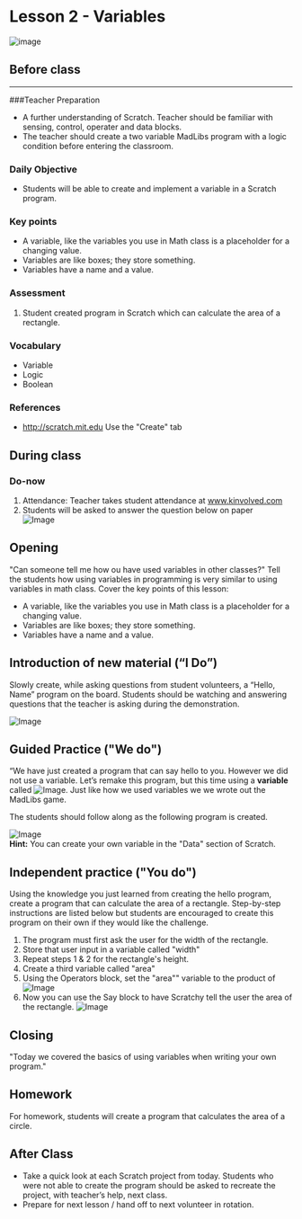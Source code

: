 # Lesson 2 - Variables

![image](http://i.imgur.com/2cxWTe0.png)

## Before class
---
###Teacher Preparation
* A further understanding of Scratch. Teacher should be familiar with sensing, control, operater and data blocks.
* The teacher should create a two variable MadLibs program with a logic condition before entering the classroom.


### Daily Objective

* Students will be able to create and implement a variable in a Scratch program.  

### Key points

* A variable, like the variables you use in Math class is a placeholder for a changing value.
* Variables are like boxes; they store something.
* Variables have a name and a value.


### Assessment

1. Student created program in Scratch which can calculate the area of a rectangle.


### Vocabulary

* Variable
* Logic
* Boolean

### References

* <http://scratch.mit.edu> Use the "Create" tab

## During class

### Do-now

1. Attendance: Teacher takes student attendance at www.kinvolved.com
2. Students will be asked to answer the question below on paper  
		![Image](http://i.imgur.com/uappLM8.png)

## Opening

"Can someone tell me how ou have used variables in other classes?" Tell the students how using variables in programming is very similar to using variables in math class. Cover the key points of this lesson:

* A variable, like the variables you use in Math class is a placeholder for a changing value.
* Variables are like boxes; they store something.
* Variables have a name and a value.

## Introduction of new material (“I Do”)

Slowly create, while asking questions from student volunteers, a “Hello, Name” program on the board. Students should be watching and answering questions that the teacher is asking during the demonstration.

![Image](http://i.imgur.com/VF2dAP2.png)

## Guided Practice ("We do")

“We have just created a program that can say hello to you. However we did not use a variable. Let’s remake this program, but this time using a **variable** called ![Image](http://i.imgur.com/DUoOcHr.png.). Just like how we used variables we we wrote out the MadLibs game.

The students should follow along as the following program is created.
  
![Image](http://i.imgur.com/UsbOa4w.png)  
**Hint:** You can create your own variable in the "Data" section of Scratch.



## Independent practice ("You do")
Using the knowledge you just learned from creating the hello program, create a program that can calculate the area of a rectangle. Step-by-step instructions are listed below but students are encouraged to create this program on their own if they would like the challenge.
  
1. The program must first ask the user for the width of the rectangle.
2. Store that user input in a variable called "width"
3. Repeat steps 1 & 2 for the rectangle's height.
4. Create a third variable called "area"
5. Using the Operators block, set the "area"" variable to the product of ![Image](http://i.imgur.com/m1RPXAq.png)
6. Now you can use the Say block to have Scratchy tell the user the area of the rectangle. ![Image](http://i.imgur.com/nYjzKNN.png) 

## Closing 

"Today we covered the basics of using variables when writing your own program."

## Homework

For homework, students will create a program that calculates the area of a circle.


## After Class
* Take a quick look at each Scratch project from today. Students who were not able to create the program should be asked to recreate the project, with teacher’s help, next class.
* Prepare for next lesson / hand off to next volunteer in rotation.
